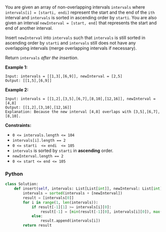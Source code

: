 You are given an array of non-overlapping intervals  `intervals`  where  `intervals[i] = [starti, endi]`  represent the start and the end of the  `ith`  interval and  `intervals`  is sorted in ascending order by  `starti`. You are also given an interval  `newInterval = [start, end]`  that represents the start and end of another interval.

Insert  `newInterval`  into  `intervals`  such that  `intervals`  is still sorted in ascending order by  `starti`  and  `intervals`  still does not have any overlapping intervals (merge overlapping intervals if necessary).

Return  `intervals` _after the insertion_.

**Example 1:**
```
Input: intervals = [[1,3],[6,9]], newInterval = [2,5]
Output: [[1,5],[6,9]]
```

**Example 2:**
```
Input: intervals = [[1,2],[3,5],[6,7],[8,10],[12,16]], newInterval = [4,8]
Output: [[1,2],[3,10],[12,16]]
Explanation: Because the new interval [4,8] overlaps with [3,5],[6,7],[8,10].
```

**Constraints:**

- `0 <= intervals.length <= 104`
- `intervals[i].length == 2`
- `0 <= starti  <= endi  <= 105`
- `intervals`  is sorted by  `starti`  in  **ascending**  order.
- `newInterval.length == 2`
- `0 <= start <= end <= 105`


### Python
```python
class Solution:
    def insert(self, intervals: List[List[int]], newInterval: List[int]) -> List[List[int]]:
        intervals = sorted(intervals + [newInterval])
        result = [intervals[0]]
        for i in range(1, len(intervals)):
            if result[-1][1] >= intervals[i][0]:
                result[-1] = [min(result[-1][0], intervals[i][0]), max(result[-1][1], intervals[i][1])]
            else:
                result.append(intervals[i])
        return result
```